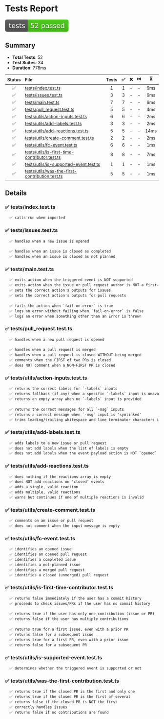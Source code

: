 # Tests Report

![Tests badge](tests-badge.svg)

## Summary

- **Total Tests**: 52
- **Test Suites**: 34
- **Duration**: 778ms

| Status | File                                                                                           | Tests |  ✅  |  ❌  |  ⏭️ |   ⏳  |
| :----: | :--------------------------------------------------------------------------------------------- | :---: | :-: | :-: | :-: | :--: |
|    ✅   | [tests/index.test.ts](#-testsindextestts)                                                      |   1   |  1  |  -  |  -  |  6ms |
|    ✅   | [tests/issues.test.ts](#-testsissuestestts)                                                    |   3   |  3  |  -  |  -  |  6ms |
|    ✅   | [tests/main.test.ts](#-testsmaintestts)                                                        |   7   |  7  |  -  |  -  |  6ms |
|    ✅   | [tests/pull_request.test.ts](#-testspull_requesttestts)                                        |   5   |  5  |  -  |  -  |  4ms |
|    ✅   | [tests/utils/action-inputs.test.ts](#-testsutilsaction-inputstestts)                           |   6   |  6  |  -  |  -  |  2ms |
|    ✅   | [tests/utils/add-labels.test.ts](#-testsutilsadd-labelstestts)                                 |   3   |  3  |  -  |  -  |  2ms |
|    ✅   | [tests/utils/add-reactions.test.ts](#-testsutilsadd-reactionstestts)                           |   5   |  5  |  -  |  -  | 14ms |
|    ✅   | [tests/utils/create-comment.test.ts](#-testsutilscreate-commenttestts)                         |   2   |  2  |  -  |  -  |  2ms |
|    ✅   | [tests/utils/fc-event.test.ts](#-testsutilsfc-eventtestts)                                     |   6   |  6  |  -  |  -  |  1ms |
|    ✅   | [tests/utils/is-first-time-contributor.test.ts](#-testsutilsis-first-time-contributortestts)   |   8   |  8  |  -  |  -  |  7ms |
|    ✅   | [tests/utils/is-supported-event.test.ts](#-testsutilsis-supported-eventtestts)                 |   1   |  1  |  -  |  -  |  1ms |
|    ✅   | [tests/utils/was-the-first-contribution.test.ts](#-testsutilswas-the-first-contributiontestts) |   5   |  5  |  -  |  -  |  1ms |

## Details

### ✅ tests/index.test.ts

```txt
  ✅ calls run when imported

```

### ✅ tests/issues.test.ts

```txt
  ✅ handles when a new issue is opened

  ✅ handles when an issue is closed as completed
  ✅ handles when an issue is closed as not planned

```

### ✅ tests/main.test.ts

```txt
  ✅ exits action when the triggered event is NOT supported
  ✅ exits action when the issue or pull request author is NOT a first-time contributor
  ✅ sets the correct action's outputs for issues
  ✅ sets the correct action's outputs for pull requests

  ✅ fails the action when `fail-on-error` is true
  ✅ logs an error without failing when `fail-on-error` is false
  ✅ logs an error when something other than an Error is thrown

```

### ✅ tests/pull_request.test.ts

```txt
  ✅ handles when a new pull request is opened

  ✅ handles when a pull request is merged
  ✅ handles when a pull request is closed WITHOUT being merged
  ✅ comments when the FIRST of two PRs is closed
  ✅ does NOT comment when a NON-FIRST PR is closed

```

### ✅ tests/utils/action-inputs.test.ts

```txt
  ✅ returns the correct labels for `-labels` inputs
  ✅ returns fallback (if any) when a specific `-labels` input is unavailable
  ✅ returns an empty array when no `-labels` input is provided

  ✅ returns the correct messages for all `-msg` inputs
  ✅ returns a correct message when `-msg` input is 'symlinked'
  ✅ trims leading/trailing whitespace and line terminator characters in `-msg` inputs

```

### ✅ tests/utils/add-labels.test.ts

```txt
  ✅ adds labels to a new issue or pull request
  ✅ does not add labels when the list of labels is empty
  ✅ does not add labels when the event payload action is NOT `opened`

```

### ✅ tests/utils/add-reactions.test.ts

```txt
  ✅ does nothing if the reactions array is empty
  ✅ does NOT add reactions on 'closed' events
  ✅ adds a single, valid reaction
  ✅ adds multiple, valid reactions
  ✅ warns but continues if one of multiple reactions is invalid

```

### ✅ tests/utils/create-comment.test.ts

```txt
  ✅ comments on an issue or pull request
  ✅ does not comment when the input message is empty

```

### ✅ tests/utils/fc-event.test.ts

```txt
  ✅ identifies an opened issue
  ✅ identifies an opened pull request
  ✅ identifies a completed issue
  ✅ identifies a not-planned issue
  ✅ identifies a merged pull request
  ✅ identifies a closed (unmerged) pull request

```

### ✅ tests/utils/is-first-time-contributor.test.ts

```txt
  ✅ returns false immediately if the user has a commit history
  ✅ proceeds to check issues/PRs if the user has no commit history

  ✅ returns true if the user has only one contribution (issue or PR)
  ✅ returns false if the user has multiple contributions

  ✅ returns true for a first issue, even with a prior PR
  ✅ returns false for a subsequent issue
  ✅ returns true for a first PR, even with a prior issue
  ✅ returns false for a subsequent PR

```

### ✅ tests/utils/is-supported-event.test.ts

```txt
  ✅ determines whether the triggered event is supported or not

```

### ✅ tests/utils/was-the-first-contribution.test.ts

```txt
  ✅ returns true if the closed PR is the first and only one
  ✅ returns true if the closed PR is the first of several
  ✅ returns false if the closed PR is NOT the first
  ✅ correctly handles issues
  ✅ returns false if no contributions are found

```
